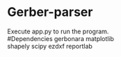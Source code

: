 # Gerber-parser
Execute app.py to run the program.  
#Dependencies
gerbonara
matplotlib  
shapely
scipy
ezdxf
reportlab
